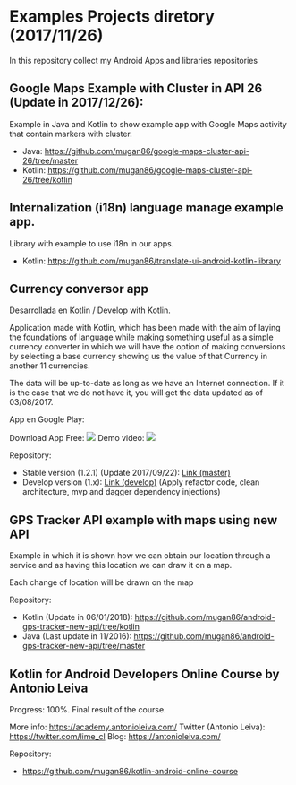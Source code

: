 # Examples Projects diretory (2017/11/26)
In this repository collect my Android Apps and libraries repositories

## Google Maps Example with Cluster in API 26 (Update in 2017/12/26):

Example in Java and Kotlin to show example app with Google Maps activity that contain markers with cluster.

* Java: https://github.com/mugan86/google-maps-cluster-api-26/tree/master
* Kotlin: https://github.com/mugan86/google-maps-cluster-api-26/tree/kotlin

## Internalization (i18n) language manage example app.

Library with example to use i18n in our apps.

* Kotlin: https://github.com/mugan86/translate-ui-android-kotlin-library

## Currency conversor app

Desarrollada en Kotlin / Develop with Kotlin.

Application made with Kotlin, which has been made with the aim of laying the foundations of language while making something useful as a simple currency converter in which we will have the option of making conversions by selecting a base currency showing us the value of that Currency in another 11 currencies.

The data will be up-to-date as long as we have an Internet connection. If it is the case that we do not have it, you will get the data updated as of 03/08/2017.

App en Google Play:

Download App Free: [![](https://a.fsdn.com/allura/p/goopydesktop/icon?1435677519)](https://play.google.com/store/apps/details?id=amldev.currency&hl=es)
Demo video: [![](https://www.youtube.com/yts/img/favicon_48-vfl1s0rGh.png)](https://youtu.be/QPhSzQOi0N0)

Repository: 
* Stable version (1.2.1) (Update 2017/09/22): [Link (master)](https://github.com/mugan86/currency-android-kotlin/tree/master)
* Develop version (1.x): [Link (develop)](https://github.com/mugan86/currency-android-kotlin/tree/develop) (Apply refactor code, clean architecture, mvp and dagger dependency injections)

## GPS Tracker API example with maps using new API ##

Example in which it is shown how we can obtain our location through a service and as having this location we can draw it on a map.

Each change of location will be drawn on the map

Repository:
* Kotlin (Update in 06/01/2018): https://github.com/mugan86/android-gps-tracker-new-api/tree/kotlin
* Java (Last update in 11/2016): https://github.com/mugan86/android-gps-tracker-new-api/tree/master

## Kotlin for Android Developers Online Course by Antonio Leiva ##

Progress: 100%.
Final result of the course.

More info: https://academy.antonioleiva.com/
Twitter (Antonio Leiva): https://twitter.com/lime_cl
Blog: https://antonioleiva.com/

Repository:
* https://github.com/mugan86/kotlin-android-online-course
